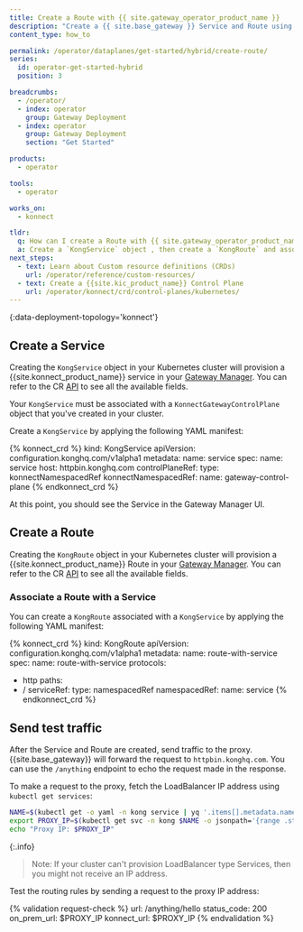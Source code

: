 ```yaml
---
title: Create a Route with {{ site.gateway_operator_product_name }}
description: "Create a {{ site.base_gateway }} Service and Route using {{ site.gateway_operator_product_name }}."
content_type: how_to

permalink: /operator/dataplanes/get-started/hybrid/create-route/
series:
  id: operator-get-started-hybrid
  position: 3

breadcrumbs:
  - /operator/
  - index: operator
    group: Gateway Deployment
  - index: operator
    group: Gateway Deployment
    section: "Get Started"

products:
  - operator

tools:
  - operator

works_on:
  - konnect

tldr:
  q: How can I create a Route with {{ site.gateway_operator_product_name }}?
  a: Create a `KongService` object , then create a `KongRoute` and associate it to the `KongService`.
next_steps:
  - text: Learn about Custom resource definitions (CRDs)
    url: /operator/reference/custom-resources/
  - text: Create a {{site.kic_product_name}} Control Plane
    url: /operator/konnect/crd/control-planes/kubernetes/
---
```


{:data-deployment-topology='konnect'}
## Create a Service

Creating the `KongService` object in your Kubernetes cluster will provision a {{site.konnect_product_name}} service in your [Gateway Manager](/gateway-manager/).  You can refer to the CR [API](/operator/reference/custom-resources/#kongservice) to see all the available fields.

Your `KongService` must be associated with a `KonnectGatewayControlPlane` object that you've created in your cluster.

Create a `KongService` by applying the following YAML manifest:


<!-- vale off -->
{% konnect_crd %}
kind: KongService
apiVersion: configuration.konghq.com/v1alpha1
metadata:
  name: service
spec:
  name: service
  host: httpbin.konghq.com
  controlPlaneRef:
    type: konnectNamespacedRef
    konnectNamespacedRef:
      name: gateway-control-plane
{% endkonnect_crd %}
<!-- vale on -->

At this point, you should see the Service in the Gateway Manager UI.

## Create a Route

Creating the `KongRoute` object in your Kubernetes cluster will provision a {{site.konnect_product_name}} Route in
your [Gateway Manager](/gateway-manager/).
You can refer to the CR [API](/operator/reference/custom-resources/#kongroute) to see all the available fields.

### Associate a Route with a Service

You can create a `KongRoute` associated with a `KongService` by applying the following YAML manifest:

<!-- vale off -->
{% konnect_crd %}
kind: KongRoute
apiVersion: configuration.konghq.com/v1alpha1
metadata:
  name: route-with-service
spec:
  name: route-with-service
  protocols:
  - http
  paths:
  - /
  serviceRef:
    type: namespacedRef
    namespacedRef:
      name: service
{% endkonnect_crd %}
<!-- vale on -->

## Send test traffic

After the Service and Route are created, send traffic to the proxy. {{site.base_gateway}} will forward the request to `httpbin.konghq.com`. You can use the `/anything` endpoint to echo the request made in the response.

To make a request to the proxy, fetch the LoadBalancer IP address using `kubectl get services`:

```bash
NAME=$(kubectl get -o yaml -n kong service | yq '.items[].metadata.name | select(contains("dataplane-ingress"))')
export PROXY_IP=$(kubectl get svc -n kong $NAME -o jsonpath='{range .status.loadBalancer.ingress[0]}{@.ip}{@.hostname}{end}')
echo "Proxy IP: $PROXY_IP"
```

{:.info}
> Note: If your cluster can't provision LoadBalancer type Services, then you might not receive an IP address.

Test the routing rules by sending a request to the proxy IP address:

{% validation request-check %}
url: /anything/hello
status_code: 200
on_prem_url: $PROXY_IP
konnect_url: $PROXY_IP
{% endvalidation %}
